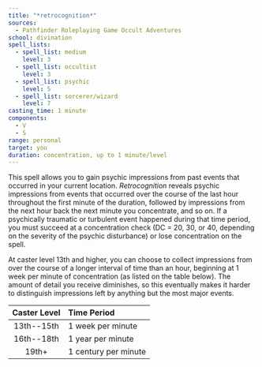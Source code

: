 ```yaml
---
title: "*retrocognition*"
sources:
  - Pathfinder Roleplaying Game Occult Adventures
school: divination
spell_lists:
  - spell_list: medium
    level: 3
  - spell_list: occultist
    level: 3
  - spell_list: psychic
    level: 5
  - spell_list: sorcerer/wizard
    level: 7
casting_time: 1 minute
components:
  - V
  - S
range: personal
target: you
duration: concentration, up to 1 minute/level
---
```


This spell allows you to gain psychic impressions from past events that occurred in your current location. *Retrocognition* reveals psychic impressions from events that occurred over the course of the last hour throughout the first minute of the duration, followed by impressions from the next hour back the next minute you concentrate, and so on. If a psychically traumatic or turbulent event happened during that time period, you must succeed at a concentration check (DC = 20, 30, or 40, depending on the severity of the psychic disturbance) or lose concentration on the spell.

At caster level 13th and higher, you can choose to collect impressions from over the course of a longer interval of time than an hour, beginning at 1 week per minute of concentration (as listed on the table below). The amount of detail you receive diminishes, so this eventually makes it harder to distinguish impressions left by anything but the most major events.

| Caster Level | Time Period          |
|:------------:|:---------------------|
|  13th--15th  | 1 week per minute    |
|  16th--18th  | 1 year per minute    |
|    19th+     | 1 century per minute |
